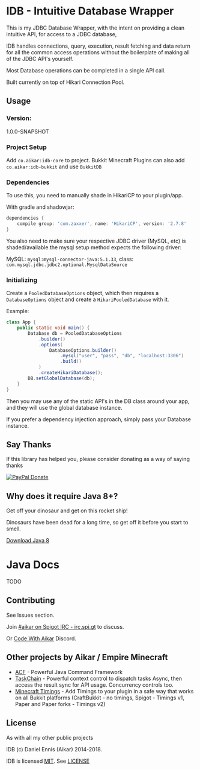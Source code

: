 # IDB - Intuitive Database Wrapper

This is my JDBC Database Wrapper, with the intent on providing a clean intuitive API, for access to a JDBC database,

IDB handles connections, query, execution, result fetching and data return for all the common access operations without the boilerplate of making all of the JDBC API's yourself.

Most Database operations can be completed in a single API call.

Built currently on top of Hikari Connection Pool.
## Usage
### Version:
1.0.0-SNAPSHOT

### Project Setup

Add `co.aikar:idb-core` to project.
Bukkit Minecraft Plugins can also add `co.aikar:idb-bukkit` and use `BukkitDB`

### Dependencies

To use this, you need to manually shade in HikariCP to your plugin/app.

With gradle and shadowjar:
```groovy
dependencies {
	compile group: 'com.zaxxer', name: 'HikariCP', version: '2.7.8'
}
```

You also need to make sure your respective JDBC driver (MySQL, etc) is shaded/available
the mysql setup method expects the following driver:

MySQL: `mysql:mysql-connector-java:5.1.33`, class: `com.mysql.jdbc.jdbc2.optional.MysqlDataSource`

### Initializing
Create a `PooledDatabaseOptions` object, which then requires a `DatabaseOptions` object and create a `HikariPooledDatabase` with it.

Example:

```java
class App {
    public static void main() {
        Database db = PooledDatabaseOptions
            .builder()
            .options(
                DatabaseOptions.builder()
                    .mysql("user", "pass", "db", "localhost:3306")
                    .build()
            )
            .createHikariDatabase();
        DB.setGlobalDatabase(db);
    }
}
```

Then you may use any of the static API's in the DB class around your app, and they will use the global database instance.

If you prefer a dependency injection approach, simply pass your Database instance.  

## Say Thanks
If this library has helped you, please consider donating as a way of saying thanks

[![PayPal Donate](https://aikar.co/donate.png "Donate with PayPal")](https://paypal.me/empireminecraft)

## Why does it require Java 8+?
Get off your dinosaur and get on this rocket ship!

Dinosaurs have been dead for a long time, so get off it before you start to smell.

[Download Java 8](http://www.oracle.com/technetwork/java/javase/downloads/jdk8-downloads-2133151.html)

# Java Docs
TODO

## Contributing
See Issues section. 

Join [#aikar on Spigot IRC - irc.spi.gt](https://aikarchat.emc.gs) to discuss. 

Or [Code With Aikar](https://aikardiscord.emc.gs) Discord.

## Other projects by Aikar / Empire Minecraft
 - [ACF](https://acf.emc.gs) - Powerful Java Command Framework
 - [TaskChain](https://taskchain.emc.gs) - Powerful context control to dispatch tasks Async, then access the result sync for API usage. Concurrency controls too.
 - [Minecraft Timings](https://github.com/aikar/minecraft-timings/) - Add Timings to your plugin in a safe way that works on all Bukkit platforms (CraftBukkit - no timings, Spigot - Timings v1, Paper and Paper forks - Timings v2)

## License
As with all my other public projects

IDB (c) Daniel Ennis (Aikar) 2014-2018.

IDB is licensed [MIT](https://tldrlegal.com/license/mit-license). See [LICENSE](LICENSE)
